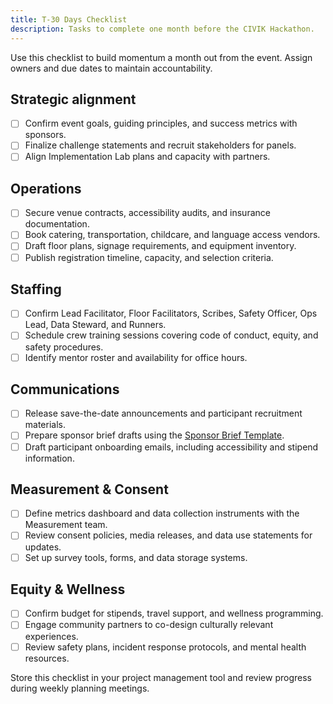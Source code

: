 ```yaml
---
title: T-30 Days Checklist
description: Tasks to complete one month before the CIVIK Hackathon.
---
```


Use this checklist to build momentum a month out from the event. Assign owners and due dates to maintain accountability.

## Strategic alignment

- [ ] Confirm event goals, guiding principles, and success metrics with sponsors.
- [ ] Finalize challenge statements and recruit stakeholders for panels.
- [ ] Align Implementation Lab plans and capacity with partners.

## Operations

- [ ] Secure venue contracts, accessibility audits, and insurance documentation.
- [ ] Book catering, transportation, childcare, and language access vendors.
- [ ] Draft floor plans, signage requirements, and equipment inventory.
- [ ] Publish registration timeline, capacity, and selection criteria.

## Staffing

- [ ] Confirm Lead Facilitator, Floor Facilitators, Scribes, Safety Officer, Ops Lead, Data Steward, and Runners.
- [ ] Schedule crew training sessions covering code of conduct, equity, and safety procedures.
- [ ] Identify mentor roster and availability for office hours.

## Communications

- [ ] Release save-the-date announcements and participant recruitment materials.
- [ ] Prepare sponsor brief drafts using the [Sponsor Brief Template](../templates/sponsor_brief_template).
- [ ] Draft participant onboarding emails, including accessibility and stipend information.

## Measurement & Consent

- [ ] Define metrics dashboard and data collection instruments with the Measurement team.
- [ ] Review consent policies, media releases, and data use statements for updates.
- [ ] Set up survey tools, forms, and data storage systems.

## Equity & Wellness

- [ ] Confirm budget for stipends, travel support, and wellness programming.
- [ ] Engage community partners to co-design culturally relevant experiences.
- [ ] Review safety plans, incident response protocols, and mental health resources.

Store this checklist in your project management tool and review progress during weekly planning meetings.
